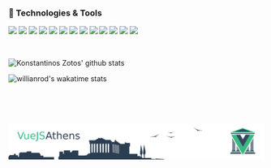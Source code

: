 <!--
**zotosk/zotosk** is a ✨ _special_ ✨ repository because its `README.md` (this file) appears on your GitHub profile. -->

### 🔧 Technologies & Tools


![](https://img.shields.io/badge/code-JavaScript-informational?style=flat&logo=javascript&logoColor=white&color=41B883)
![](https://img.shields.io/badge/code-Vue.js-informational?style=flat&logo=Vue.jss&logoColor=white&color=41B883)
![](https://img.shields.io/badge/code-PHP-informational?style=flat&logo=php&logoColor=white&color=41B883)
![](https://img.shields.io/badge/code-Laravel-informational?style=flat&logo=laravel&logoColor=white&color=41B883)
![](https://img.shields.io/badge/tools-MySql-informational?style=flat&logo=MySql&logoColor=white&color=41B883)
![](https://img.shields.io/badge/code-jQuery-informational?style=flat&logo=jQuery&logoColor=white&color=41B883)
![](https://img.shields.io/badge/code-Sass-informational?style=flat&logo=Sass&logoColor=white&color=41B883)
![](https://img.shields.io/badge/tool-HTML5-informational?style=flat&logo=HTML5&logoColor=white&color=41B883)
![](https://img.shields.io/badge/code-CSS3-informational?style=flat&logo=CSS3&logoColor=white&color=41B883)
![](https://img.shields.io/badge/tool-Heroku-informational?style=flat&logo=Heroku&logoColor=white&color=41B883)
![](https://img.shields.io/badge/code-Java-informational?style=flat&logo=Java&logoColor=white&color=41B883)
![](https://img.shields.io/badge/tools-Docker-informational?style=flat&logo=docker&logoColor=white&color=2bbc8a)
![](https://img.shields.io/badge/OS-Linux-informational?style=flat&logo=linux&logoColor=white&color=2bbc8a)


<br/>

![Konstantinos Zotos' github stats](https://github-readme-stats.vercel.app/api?username=zotosk&show_icons=true&theme=vue-dark&count_private=true&include_all_commits=true&hide=contribs,issues)

![willianrod's wakatime stats](https://github-readme-stats.vercel.app/api/wakatime?username=kzotos)

<br/>
<br/>
<br/>

![Screenshot](vueathens_.png)



